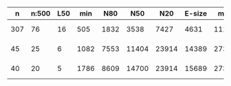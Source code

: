 n    |n:500  |L50  |min   |N80   |N50    |N20    |E-size  |max    |sum     |name
---  |---    |---  |---   |---   |---    |---    |---     |---    |---     |---
307  |76     |16   |505   |1832  |3538   |7427   |4631    |11167  |198387  |hsapiens-unitigs.fa
45   |25     |6    |1082  |7553  |11404  |23914  |14389   |27301  |209568  |hsapiens-contigs.fa
40   |20     |5    |1786  |8609  |14700  |23914  |15689   |27301  |209346  |hsapiens-scaffolds.fa
